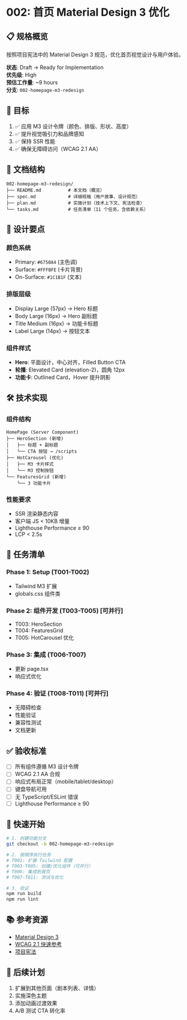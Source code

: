 # 002: 首页 Material Design 3 优化

## 📋 规格概览

按照项目宪法中的 Material Design 3 规范，优化首页视觉设计与用户体验。

**状态**: Draft → Ready for Implementation  
**优先级**: High  
**预估工作量**: ~9 hours  
**分支**: `002-homepage-m3-redesign`

## 🎯 目标

1. ✅ 应用 M3 设计令牌（颜色、排版、形状、高度）
2. ✅ 提升视觉吸引力和品牌感知
3. ✅ 保持 SSR 性能
4. ✅ 确保无障碍访问（WCAG 2.1 AA）

## 📁 文档结构

```
002-homepage-m3-redesign/
├── README.md          # 本文档（概览）
├── spec.md            # 详细规格（用户故事、设计规范）
├── plan.md            # 实施计划（技术上下文、宪法检查）
└── tasks.md           # 任务清单（11 个任务，含依赖关系）
```

## 🎨 设计要点

### 颜色系统
- Primary: `#6750A4` (主色调)
- Surface: `#FFFBFE` (卡片背景)
- On-Surface: `#1C1B1F` (文本)

### 排版层级
- Display Large (57px) → Hero 标题
- Body Large (16px) → Hero 副标题
- Title Medium (16px) → 功能卡标题
- Label Large (14px) → 按钮文本

### 组件样式
- **Hero**: 平面设计，中心对齐，Filled Button CTA
- **轮播**: Elevated Card (elevation-2)，圆角 12px
- **功能卡**: Outlined Card，Hover 提升阴影

## 🛠️ 技术实现

### 组件结构
```tsx
HomePage (Server Component)
├── HeroSection (新增)
│   ├── 标题 + 副标题
│   └── CTA 按钮 → /scripts
├── HotCarousel (优化)
│   ├── M3 卡片样式
│   └── M3 控制按钮
└── FeaturesGrid (新增)
    └── 3 功能卡片
```

### 性能要求
- SSR 渲染静态内容
- 客户端 JS < 10KB 增量
- Lighthouse Performance ≥ 90
- LCP < 2.5s

## 📝 任务清单

### Phase 1: Setup (T001-T002)
- Tailwind M3 扩展
- globals.css 组件类

### Phase 2: 组件开发 (T003-T005) [可并行]
- T003: HeroSection
- T004: FeaturesGrid  
- T005: HotCarousel 优化

### Phase 3: 集成 (T006-T007)
- 更新 page.tsx
- 响应式优化

### Phase 4: 验证 (T008-T011) [可并行]
- 无障碍检查
- 性能验证
- 兼容性测试
- 文档更新

## ✅ 验收标准

- [ ] 所有组件遵循 M3 设计令牌
- [ ] WCAG 2.1 AA 合规
- [ ] 响应式布局正常（mobile/tablet/desktop）
- [ ] 键盘导航可用
- [ ] 无 TypeScript/ESLint 错误
- [ ] Lighthouse Performance ≥ 90

## 🚀 快速开始

```bash
# 1. 创建功能分支
git checkout -b 002-homepage-m3-redesign

# 2. 按顺序执行任务
# T001: 扩展 Tailwind 配置
# T003-T005: 创建/优化组件（可并行）
# T006: 集成到首页
# T007-T011: 测试与优化

# 3. 验证
npm run build
npm run lint
```

## 📚 参考资源

- [Material Design 3](https://m3.material.io/)
- [WCAG 2.1 快速参考](https://www.w3.org/WAI/WCAG21/quickref/)
- [项目宪法](../../CONSTITUTION.md)

## 🔄 后续计划

1. 扩展到其他页面（剧本列表、详情）
2. 实施深色主题
3. 添加动画过渡效果
4. A/B 测试 CTA 转化率
